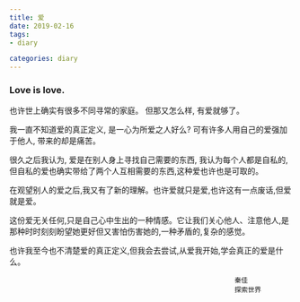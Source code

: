 ```yaml
---
title: 爱
date: 2019-02-16
tags:
- diary

categories: diary
---
```


### Love is love.

也许世上确实有很多不同寻常的家庭。 但那又怎么样, 有爱就够了。

我一直不知道爱的真正定义, 是一心为所爱之人好么? 可有许多人用自己的爱强加于他人, 带来的却是痛苦。

很久之后我认为, 爱是在别人身上寻找自己需要的东西, 我认为每个人都是自私的, 但自私的爱也确实带给了两个人互相需要的东西,这种爱也许也是可取的。

在观望别人的爱之后,我又有了新的理解。也许爱就只是爱,也许这有一点废话,但爱就是爱。

这份爱无关任何,只是自己心中生出的一种情感。它让我们关心他人、注意他人,是那种时时刻刻盼望她更好但又害怕伤害她的,一种矛盾的,复杂的感觉。

也许我至今也不清楚爱的真正定义,但我会去尝试,从爱我开始,学会真正的爱是什么。
															
															秦佳
															探索世界